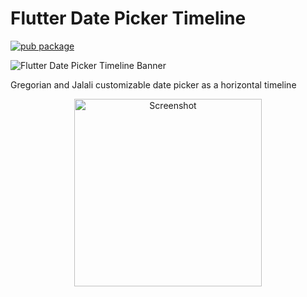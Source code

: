 # Flutter Date Picker Timeline


[![pub package](https://img.shields.io/pub/v/flutter_date_picker_timeline.svg)](https://pub.dartlang.org/packages/flutter_date_picker_timeline)

![Flutter Date Picker Timeline Banner](https://raw.githubusercontent.com/sobimor/flutter_date_picker_timeline/master/repo_files/images/banner.png)

Gregorian and Jalali customizable date picker as a horizontal timeline

<p align="center">
<img src="https://raw.githubusercontent.com/sobimor/flutter_date_picker_timeline/master/repo_files/images/screenshot.jpg" width="300" title="Screenshot">
</p><br>

